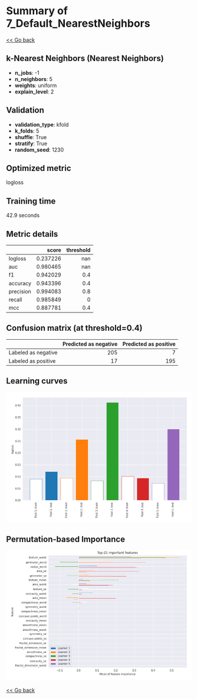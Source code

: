 # Summary of 7_Default_NearestNeighbors

[<< Go back](../README.md)


## k-Nearest Neighbors (Nearest Neighbors)
- **n_jobs**: -1
- **n_neighbors**: 5
- **weights**: uniform
- **explain_level**: 2

## Validation
 - **validation_type**: kfold
 - **k_folds**: 5
 - **shuffle**: True
 - **stratify**: True
 - **random_seed**: 1230

## Optimized metric
logloss

## Training time

42.9 seconds

## Metric details
|           |    score |   threshold |
|:----------|---------:|------------:|
| logloss   | 0.237226 |       nan   |
| auc       | 0.980465 |       nan   |
| f1        | 0.942029 |         0.4 |
| accuracy  | 0.943396 |         0.4 |
| precision | 0.994083 |         0.8 |
| recall    | 0.985849 |         0   |
| mcc       | 0.887781 |         0.4 |


## Confusion matrix (at threshold=0.4)
|                     |   Predicted as negative |   Predicted as positive |
|:--------------------|------------------------:|------------------------:|
| Labeled as negative |                     205 |                       7 |
| Labeled as positive |                      17 |                     195 |

## Learning curves
![Learning curves](learning_curves.png)

## Permutation-based Importance
![Permutation-based Importance](permutation_importance.png)

[<< Go back](../README.md)
